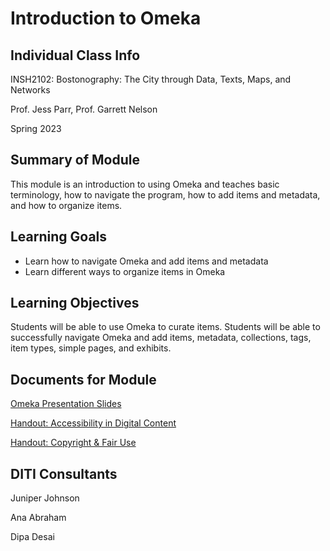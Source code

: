 <h1>Introduction to Omeka</h1>

<h2>Individual Class Info</h2>

INSH2102: Bostonography: The City through Data, Texts, Maps, and Networks

Prof. Jess Parr, Prof. Garrett Nelson

Spring 2023


<h2>Summary of Module</h2>

This module is an introduction to using Omeka and teaches basic terminology, how to navigate the program, how to add items and metadata, and how to organize items.

<h2>Learning Goals</h2>

* Learn how to navigate Omeka and add items and metadata <br>
* Learn different ways to organize items in Omeka

<h2>Learning Objectives</h2>

Students will be able to use Omeka to curate items. Students will be able to successfully navigate Omeka and add items, metadata, collections, tags, item types, simple pages, and exhibits.


<h2>Documents for Module</h2>

[Omeka Presentation Slides](https://github.com/NULabNortheastern/digitalassignmentshowcase/blob/master/digital-archiving/sp23-parr-insh2102-omeka/DITI-Omeka-INSH2102-Presentation.pdf)

[Handout: Accessibility in Digital Content](https://github.com/NULabNortheastern/digitalassignmentshowcase/blob/master/handouts/Accessibility.pdf)

[Handout: Copyright & Fair Use](https://github.com/NULabNortheastern/digitalassignmentshowcase/blob/master/handouts/Copyright-Fair-Use.pdf)


<h2>DITI Consultants</h2>

Juniper Johnson

Ana Abraham

Dipa Desai




